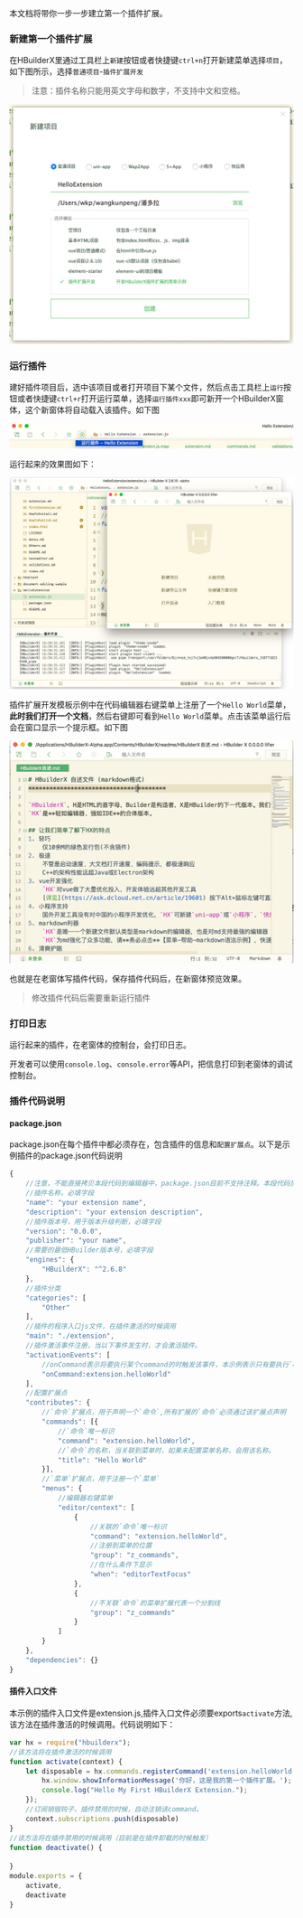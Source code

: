本文档将带你一步一步建立第一个插件扩展。
### 新建第一个插件扩展
在HBuilderX里通过工具栏上`新建`按钮或者快捷键`ctrl+n`打开新建菜单选择`项目`，如下图所示，选择`普通项目`-`插件扩展开发`

> 注意：插件名称只能用英文字母和数字，不支持中文和空格。

<img src="static/snapshots/1.jpg" style="zoom:50%" />

### 运行插件
建好插件项目后，选中该项目或者打开项目下某个文件，然后点击工具栏上`运行`按钮或者快捷键`ctrl+r`打开运行菜单，选择`运行插件xxx`即可新开一个HBuilderX窗体，这个新窗体将自动载入该插件。如下图

<img src="static/snapshots/2.jpg" style="zoom:50%" />

运行起来的效果图如下：

<img src="static/snapshots/5.jpg" style="zoom:50%" />


插件扩展开发模板示例中在代码编辑器右键菜单上注册了一个`Hello World`菜单，**此时我们打开一个文档**，然后右键即可看到`Hello World`菜单。点击该菜单运行后会在窗口显示一个提示框。如下图

<img src="static/snapshots/run.gif" style="zoom:50%" />

也就是在老窗体写插件代码，保存插件代码后，在新窗体预览效果。
> 修改插件代码后需要重新运行插件

### 打印日志
运行起来的插件，在老窗体的控制台，会打印日志。

开发者可以使用`console.log`、`console.error`等API，把信息打印到老窗体的调试控制台。

### 插件代码说明
#### package.json
package.json在每个插件中都必须存在，包含插件的信息和`配置扩展点`。以下是示例插件的package.json代码说明
```javascript
{
    //注意，不能直接拷贝本段代码到编辑器中，package.json目前不支持注释。本段代码加的注释只是用于解释代码。
    //插件名称，必填字段
	"name": "your extension name",
	"description": "your extension description",
    //插件版本号，用于版本升级判断，必填字段
	"version": "0.0.0",
	"publisher": "your name",
    //需要的最低HBuilder版本号，必填字段
	"engines": {
		"HBuilderX": "^2.6.8"
	},
    //插件分类
	"categories": [
		"Other"
	],
    //插件的程序入口js文件，在插件激活的时候调用
	"main": "./extension",
    //插件激活事件注册，当以下事件发生时，才会激活插件。
	"activationEvents": [
        //onCommand表示将要执行某个command的时触发该事件，本示例表示只有要执行`extension.helloWorld`的`命令`时本插件才会激活
		"onCommand:extension.helloWorld"
	],
    //配置扩展点
	"contributes": {
        //`命令`扩展点，用于声明一个`命令`,所有扩展的`命令`必须通过该扩展点声明
		"commands": [{
            //`命令`唯一标识
			"command": "extension.helloWorld",
            //`命令`的名称，当关联到菜单时，如果未配置菜单名称，会用该名称。
			"title": "Hello World"
		}],
        //`菜单`扩展点，用于注册一个`菜单`
		"menus": {
            //编辑器右键菜单
			"editor/context": [
				{
                    //关联的`命令`唯一标识
					"command": "extension.helloWorld",
                    //注册到菜单的位置
					"group": "z_commands",
                    //在什么条件下显示
					"when": "editorTextFocus"
				},
				{
                    //不关联`命令`的菜单扩展代表一个分割线
					"group": "z_commands"
				}
			]
		}
	},
	"dependencies": {}
}

```

#### 插件入口文件
本示例的插件入口文件是extension.js,插件入口文件必须要exports`activate`方法,该方法在插件激活的时候调用。代码说明如下：
```javascript
var hx = require("hbuilderx");
//该方法将在插件激活的时候调用
function activate(context) {
	let disposable = hx.commands.registerCommand('extension.helloWorld', () => {
		hx.window.showInformationMessage('你好，这是我的第一个插件扩展。');
		console.log("Hello My First HBuilderX Extension.");
	});
	//订阅销毁钩子，插件禁用的时候，自动注销该command。
	context.subscriptions.push(disposable)
}
//该方法将在插件禁用的时候调用（目前是在插件卸载的时候触发）
function deactivate() {

}
module.exports = {
	activate,
	deactivate
}

```